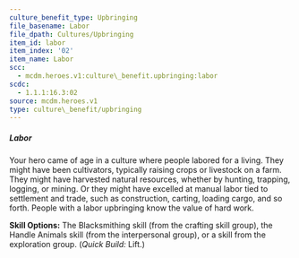 ```yaml
---
culture_benefit_type: Upbringing
file_basename: Labor
file_dpath: Cultures/Upbringing
item_id: labor
item_index: '02'
item_name: Labor
scc:
  - mcdm.heroes.v1:culture\_benefit.upbringing:labor
scdc:
  - 1.1.1:16.3:02
source: mcdm.heroes.v1
type: culture\_benefit/upbringing
---
```


##### Labor

Your hero came of age in a culture where people labored for a living. They might have been cultivators, typically raising crops or livestock on a farm. They might have harvested natural resources, whether by hunting, trapping, logging, or mining. Or they might have excelled at manual labor tied to settlement and trade, such as construction, carting, loading cargo, and so forth. People with a labor upbringing know the value of hard work.

**Skill Options:** The Blacksmithing skill (from the crafting skill group), the Handle Animals skill (from the interpersonal group), or a skill from the exploration group. (*Quick Build:* Lift.)
